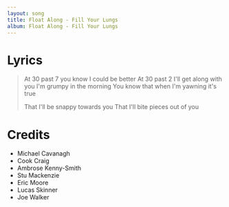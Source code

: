 ```yaml
---
layout: song
title: Float Along - Fill Your Lungs
album: Float Along - Fill Your Lungs
---
```


# Lyrics

> At 30 past 7 you know I could be better 
> At 30 past 2 I'll get along with you 
> I'm grumpy in the morning 
> You know that when I'm yawning it's true 
>  
> That I'll be snappy towards you 
> That I'll bite pieces out of you 

# Credits

* Michael Cavanagh
* Cook Craig
* Ambrose Kenny-Smith
* Stu Mackenzie
* Eric Moore
* Lucas Skinner
* Joe Walker
